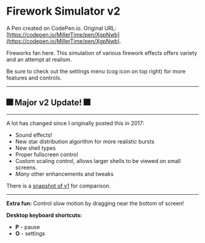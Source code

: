 # Firework Simulator v2

A Pen created on CodePen.io. Original URL: [https://codepen.io/MillerTime/pen/XgpNwb](https://codepen.io/MillerTime/pen/XgpNwb).

Fireworks fan here. This simulation of various firework effects offers variety and an attempt at realism.

Be sure to check out the settings menu (cog icon on top right) for more features and controls.

-------------

## 🎆 Major v2  Update! 🎆
-------------

A lot has changed since I originally posted this in 2017:

- Sound effects!
- New star distribution algorithm for more realistic bursts
- New shell types
- Proper fullscreen control
- Custom scaling control, allows larger shells to be viewed on small screens.
- _Many_ other enhancements and tweaks

There is a [snapshot of v1](https://codepen.io/MillerTime/pen/BVvPdB) for comparison.

-------------

**Extra fun:** Control slow motion  by dragging near the bottom of screen!

**Desktop keyboard shortcuts:**

- **P** - pause
- **O** - settings
